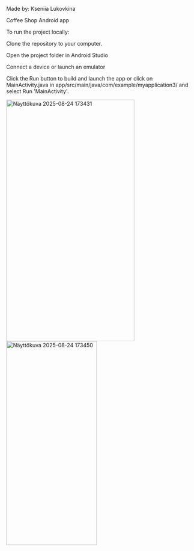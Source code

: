 Made by: Kseniia Lukovkina

Coffee Shop Android app


To run the project locally:

Clone the repository to your computer.

Open the project folder in Android Studio

Connect a device or launch an emulator

Click the Run button to build and launch the app or click on MainActivity.java in app/src/main/java/com/example/myapplication3/ and select Run 'MainActivity'.

<img width="341" height="643" alt="Näyttökuva 2025-08-24 173431" src="https://github.com/user-attachments/assets/db5f9749-0a50-4622-8adf-eef9832e65b9" />

<img width="241" height="543" alt="Näyttökuva 2025-08-24 173450" src="https://github.com/user-attachments/assets/b8abcc81-5a11-4817-8969-5f6a422c3b47" />



